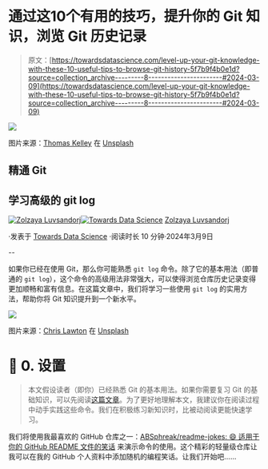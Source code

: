 # 通过这10个有用的技巧，提升你的 Git 知识，浏览 Git 历史记录

> 原文：[https://towardsdatascience.com/level-up-your-git-knowledge-with-these-10-useful-tips-to-browse-git-history-5f7b9f4b0e1d?source=collection_archive---------8-----------------------#2024-03-09](https://towardsdatascience.com/level-up-your-git-knowledge-with-these-10-useful-tips-to-browse-git-history-5f7b9f4b0e1d?source=collection_archive---------8-----------------------#2024-03-09)

![](../Images/c4d8a1144330e2ba0125bb441ad9d14b.png)

图片来源：[Thomas Kelley](https://unsplash.com/@thkelley?utm_source=medium&utm_medium=referral) 在 [Unsplash](https://unsplash.com/?utm_source=medium&utm_medium=referral)

## 精通 Git

## 学习高级的 git log

[](https://zluvsand.medium.com/?source=post_page---byline--5f7b9f4b0e1d--------------------------------)[![Zolzaya Luvsandorj](../Images/dd3bb91f8625a6fbe8fd26e56036ad29.png)](https://zluvsand.medium.com/?source=post_page---byline--5f7b9f4b0e1d--------------------------------)[](https://towardsdatascience.com/?source=post_page---byline--5f7b9f4b0e1d--------------------------------)[![Towards Data Science](../Images/a6ff2676ffcc0c7aad8aaf1d79379785.png)](https://towardsdatascience.com/?source=post_page---byline--5f7b9f4b0e1d--------------------------------) [Zolzaya Luvsandorj](https://zluvsand.medium.com/?source=post_page---byline--5f7b9f4b0e1d--------------------------------)

·发表于 [Towards Data Science](https://towardsdatascience.com/?source=post_page---byline--5f7b9f4b0e1d--------------------------------) ·阅读时长 10 分钟·2024年3月9日

--

如果你已经在使用 Git，那么你可能熟悉 `git log` 命令。除了它的基本用法（即普通的 `git log`），这个命令的高级用法非常强大，可以使得浏览仓库历史记录变得更加顺畅和富有信息。在这篇文章中，我们将学习一些使用 `git log` 的实用方法，帮助你将 Git 知识提升到一个新水平。

![](../Images/b5748d323b495713fb376aa7fcaeddcb.png)

图片来源：[Chris Lawton](https://unsplash.com/@chrislawton?utm_source=medium&utm_medium=referral) 在 [Unsplash](https://unsplash.com/?utm_source=medium&utm_medium=referral)

# 🔧 0\. 设置

> 本文假设读者（即你）已经熟悉 Git 的基本用法。如果你需要复习 Git 的基础知识，可以先阅读[这篇文章](/introduction-to-git-for-data-science-ca5ffd1cebbe)。为了更好地理解本文，我建议你在阅读过程中动手实践这些命令。我们在积极练习新知识时，比被动阅读更能快速学习。

我们将使用我最喜欢的 GitHub 仓库之一：[ABSphreak/readme-jokes: 😄 适用于你的 GitHub README 文件的笑话](https://github.com/ABSphreak/readme-jokes) 来演示命令的使用。这个精彩的轻量级仓库让我可以在我的 GitHub 个人资料中添加随机的编程笑话。让我们开始吧……
